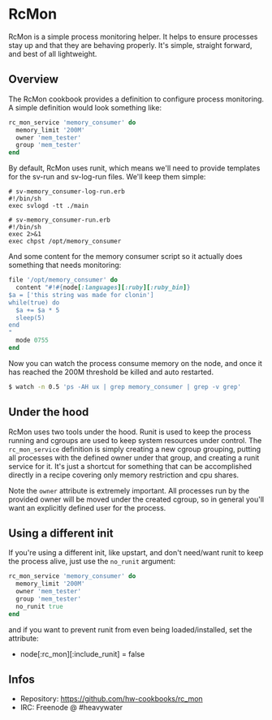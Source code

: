 # RcMon

RcMon is a simple process monitoring helper. It helps to ensure processes
stay up and that they are behaving properly. It's simple, straight forward,
and best of all lightweight.

## Overview

The RcMon cookbook provides a definition to configure process monitoring. A
simple definition would look something like:

```ruby
rc_mon_service 'memory_consumer' do
  memory_limit '200M'
  owner 'mem_tester'
  group 'mem_tester'
end
```

By default, RcMon uses runit, which means we'll need to provide templates for
the sv-run and sv-log-run files. We'll keep them simple:

```
# sv-memory_consumer-log-run.erb
#!/bin/sh
exec svlogd -tt ./main
```
```
# sv-memory_consumer-run.erb
#!/bin/sh
exec 2>&1
exec chpst /opt/memory_consumer
```

And some content for the memory consumer script so it actually does something
that needs monitoring:

```ruby
file '/opt/memory_consumer' do
  content "#!#{node[:languages][:ruby][:ruby_bin]}
$a = ['this string was made for clonin']
while(true) do
  $a += $a * 5
  sleep(5)
end
"
  mode 0755
end
```

Now you can watch the process consume memory on the node, and once it has reached
the 200M threshold be killed and auto restarted. 

```bash
$ watch -n 0.5 'ps -AH ux | grep memory_consumer | grep -v grep'
```

## Under the hood

RcMon uses two tools under the hood. Runit is used to keep the process running
and cgroups are used to keep system resources under control. The `rc_mon_service`
definition is simply creating a new cgroup grouping, putting all processes with
the defined owner under that group, and creating a runit service for it. It's
just a shortcut for something that can be accomplished directly in a recipe
covering only memory restriction and cpu shares.

Note the `owner` attribute is extremely important. All processes run by the provided
owner will be moved under the created cgroup, so in general you'll want an
explicitly defined user for the process.

## Using a different init

If you're using a different init, like upstart, and don't need/want runit to keep
the process alive, just use the `no_runit` argument:

```ruby
rc_mon_service 'memory_consumer' do
  memory_limit '200M'
  owner 'mem_tester'
  group 'mem_tester'
  no_runit true
end
```

and if you want to prevent runit from even being loaded/installed, set
the attribute:

* node[:rc_mon][:include_runit] = false

## Infos
* Repository: https://github.com/hw-cookbooks/rc_mon
* IRC: Freenode @ #heavywater
